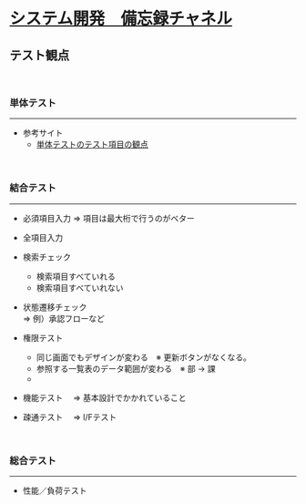 # [システム開発　備忘録チャネル](https://mixplusk.github.io/mercury/)

## テスト観点
<br>

### 単体テスト
---

* 参考サイト
  * [単体テストのテスト項目の観点](https://softwarenote.info/p738/)

<br>

### 結合テスト
---

* 必須項目入力 ⇒ 項目は最大桁で行うのがベター  

* 全項目入力
* 検索チェック
  * 検索項目すべていれる
  * 検索項目すべていれない  
* 状態遷移チェック  
⇒ 例）承認フローなど

* 権限テスト
    * 同じ画面でもデザインが変わる　※ 更新ボタンがなくなる。
    * 参照する一覧表のデータ範囲が変わる　※ 部 → 課
    * 

* 機能テスト
　⇒ 基本設計でかかれていること
* 疎通テスト
　⇒ I/Fテスト

<br>

### 総合テスト
---
* 性能／負荷テスト





